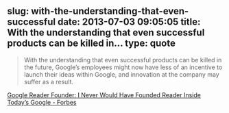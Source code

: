 slug: with-the-understanding-that-even-successful
date: 2013-07-03 09:05:05
title: With the understanding that even successful products can be killed in...
type: quote
---

> With the understanding that even successful products can be killed in the future, Google’s employees might now have less of an incentive to launch their ideas within Google, and innovation at the company may suffer as a result.

[Google Reader Founder: I Never Would Have Founded Reader Inside Today’s Google - Forbes](http://www.forbes.com/sites/alexkantrowitz/2013/07/01/google-reader-founder-i-never-would-have-founded-reader-inside-todays-google/)

